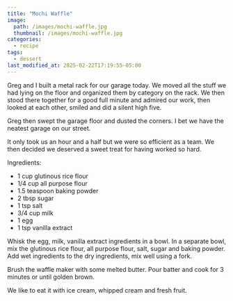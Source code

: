 ```yaml
---
title: "Mochi Waffle"
image: 
  path: /images/mochi-waffle.jpg
  thumbnail: /images/mochi-waffle.jpg
categories:
  - recipe
tags:
  - dessert
last_modified_at: 2025-02-22T17:19:55-05:00
---
```


Greg and I built a metal rack for our garage today. We moved all the stuff we had lying on the floor and organized them by category on the rack. We then stood there together for a good full minute and admired our work, then looked at each other, smiled and did a silent high five.

Greg then swept the garage floor and dusted the corners. I bet we have the neatest garage on our street. 

It only took us an hour and a half but we were so efficient as a team. We then decided we deserved a sweet treat for having worked so hard. 


Ingredients:
* 1 cup glutinous rice flour
* 1/4 cup all purpose flour
* 1.5 teaspoon baking powder
* 2 tbsp sugar
* 1 tsp salt
* 3/4 cup milk 
* 1 egg
* 1 tsp vanilla extract

Whisk the egg, milk, vanilla extract ingredients in a bowl. In a separate bowl, mix the glutinous rice flour, all purpose flour, salt, sugar and baking powder. Add wet ingredients to the dry ingredients, mix well using a fork.

Brush the waffle maker with some melted butter. Pour batter and cook for 3 minutes or until golden brown.

We like to eat it with ice cream, whipped cream and fresh fruit.
 
